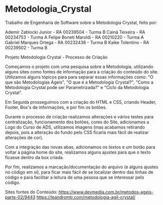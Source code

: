 # Metodologia_Crystal

Trabalho de Engenharia de Software sobre a Metodologia Crystal, feito por:

Ademir Zablocki Junior  - RA 00239504 - Turma B
Cainã Teixeira          - RA 00234753 - Turma A
Felipe Boneti Maroldi   - RA 00210220 - Turma A
Gabriel Marques Ortega  - RA 00232438 - Turma B
Kaike Tolentino         - RA 00239502 - Turma B

Projeto Metodologia Crystal - Processo de Criação

Começamos o projeto com uma pesquisa sobre a Metodologia, utilizando alguns sites como fontes de informação para a criação do conteúdo do site. Utilizamos alguns tópicos para para separar essas informações como: "O que são Metodologias Ágeis", "O que é a Metodologia Crystal?", "Como a Metodologia Crystal pode ser Parametrizada?" e "Ciclo da Metodologia Crystal".

Em Seguida prosseguimos com a criação do HTML e CSS, criando Header, Footer, Box's de informações, e por fim os botões.

Durante o processo de criação realizamos alterações e vários testes para centralização, funcionamento dos botões, cores do Site, adicionamos a Logo do Curso de ADS, utilizamos imagens (mas acabamos retirando depois, pois a alteração do fundo pelo CSS ficaria mais fácil de realizar alterações de cor).

Com a integração das novas abas, adicionamos os textos e um botão para voltar a página home do site, realizamos alguns ajustes para que o texto ficasse dentro da box criada.

Por fim, realizamos a marcação/documentação do arquivo (e alguns ajustes no código em si), para ficar mais fácil de se localizar dentro das linhas de código e para facilitar a leitura de uma pessoa que se interessar pelo código.

Sites fontes do Conteúdo: https://www.devmedia.com.br/metodos-ageis-parte-02/9443
                          https://leandromtr.com/metodologia-agil-crystal/